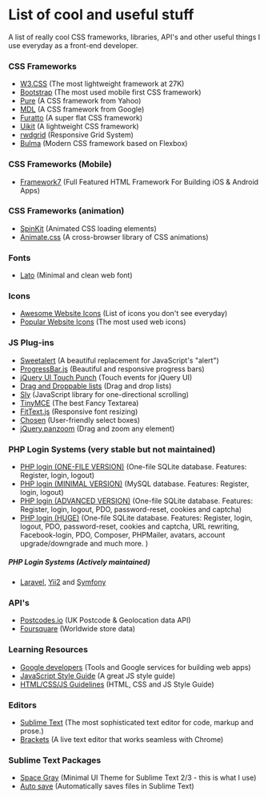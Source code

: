 # List of cool and useful stuff

A list of really cool CSS frameworks, libraries, API's and other useful things I use everyday as a front-end developer.

### CSS Frameworks
  - [W3.CSS](http://www.w3schools.com/w3css/) (The most lightweight framework at 27K)
  - [Bootstrap](http://getbootstrap.com/) (The most used mobile first CSS framework)
  - [Pure](http://purecss.io/) (A CSS framework from Yahoo)
  - [MDL](http://www.getmdl.io/) (A CSS framework from Google)
  - [Furatto](http://icalialabs.github.io/furatto/) (A super flat CSS framework)
  - [Uikit](http://getuikit.com/) (A lightweight CSS framework)
  - [rwdgrid](https://github.com/gsvineeth/rwdgrid) (Responsive Grid System)
  - [Bulma](http://bulma.io/) (Modern CSS framework based on Flexbox)

### CSS Frameworks (Mobile)
  - [Framework7](http://framework7.io/) (Full Featured HTML Framework For Building iOS & Android Apps)

### CSS Frameworks (animation)
  - [SpinKit](http://tobiasahlin.com/spinkit/) (Animated CSS loading elements)
  - [Animate.css](https://daneden.github.io/animate.css/) (A cross-browser library of CSS animations)

### Fonts
  - [Lato](https://www.google.com/fonts/specimen/Lato) (Minimal and clean web font)

### Icons
  - [Awesome Website Icons](http://www.webalys.com/) (List of icons you don't see everyday)
  - [Popular Website Icons](https://fortawesome.github.io/Font-Awesome/) (The most used web icons)
   
### JS Plug-ins
  - [Sweetalert](http://t4t5.github.io/sweetalert/) (A beautiful replacement for JavaScript's "alert")
  - [ProgressBar.js](http://kimmobrunfeldt.github.io/progressbar.js/) (Beautiful and responsive progress bars)
  - [jQuery UI Touch Punch](http://touchpunch.furf.com/) (Touch events for jQuery UI)
  - [Drag and Droppable lists](http://bevacqua.github.io/dragula/) (Drag and drop lists)
  - [Sly](http://darsa.in/sly/) (JavaScript library for one-directional scrolling)
  - [TinyMCE](https://github.com/tinymce/tinymce) (The best Fancy Textarea)
  - [FitText.js](https://github.com/davatron5000/FitText.js) (Responsive font resizing)
  - [Chosen](http://harvesthq.github.io/chosen/) (User-friendly select boxes)
  - [jQuery.panzoom](http://timmywil.github.io/jquery.panzoom/) (Drag and zoom any element)

### PHP Login Systems (very stable but not maintained)
  - [PHP login (ONE-FILE VERSION)](https://github.com/panique/php-login-one-file) (One-file SQLite database. Features: Register, login, logout)
  - [PHP login (MINIMAL VERSION)](https://github.com/panique/php-login-minimal) (MySQL database. Features: Register, login, logout)
  - [PHP login (ADVANCED VERSION)](https://github.com/panique/php-login-advanced) (One-file SQLite database. Features: Register, login, logout, PDO, password-reset, cookies and captcha)
  - [PHP login (HUGE)](https://github.com/panique/huge) (One-file SQLite database. Features: Register, login, logout, PDO, password-reset, cookies and captcha, URL rewriting, Facebook-login, PDO, Composer, PHPMailer, avatars, account upgrade/downgrade and much more. )
  
##### PHP Login Systems (Actively maintained)
- [Laravel](https://www.laravel.com/), [Yii2](http://www.yiiframework.com/) and [Symfony](https://www.symfony.com/)

### API's
  - [Postcodes.io](http://postcodes.io/) (UK Postcode & Geolocation data API)
  - [Foursquare](https://developer.foursquare.com/) (Worldwide store data)

### Learning Resources
  - [Google developers](https://developers.google.com/web/) (Tools and Google services for building web apps)
  - [JavaScript Style Guide](https://github.com/airbnb/javascript) (A great JS style guide)
  - [HTML/CSS/JS Guidelines](https://github.com/bendc/frontend-guidelines) (HTML, CSS and JS  Style Guide)

### Editors
  - [Sublime Text](http://www.sublimetext.com/) (The most sophisticated text editor for code, markup and prose.)
  - [Brackets](http://brackets.io/) (A live text editor that works seamless with Chrome)

### Sublime Text Packages
  - [Space Gray](http://kkga.github.io/spacegray/) (Minimal UI Theme for Sublime Text 2/3 - this is what I use)
  - [Auto save](https://github.com/jamesfzhang/auto-save) (Automatically saves files in Sublime Text)